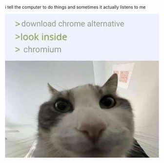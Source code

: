 i tell the computer to do things and sometimes it actually listens to me
<!--START_SECTION:update_image-->
<img src=https://raw.githubusercontent.com/sneakykestrel/sneakykestrel/main/.github/images/chromium.jpg height="" width="" align=left alt=kitty />
<!--END_SECTION:update_image-->

